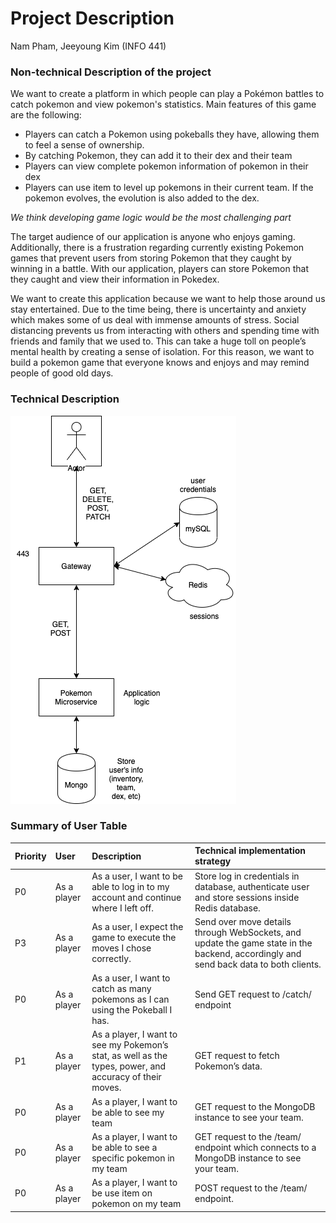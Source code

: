# Project Description
Nam Pham, Jeeyoung Kim (INFO 441)

### Non-technical Description of the project
We want to create a platform in which people can play a Pokémon battles to catch pokemon and view pokemon's statistics. Main features of this game are the following: <br>
* Players can catch a Pokemon using pokeballs they have, allowing them to feel a sense of ownership.
* By catching Pokemon, they can add it to their dex and their team
* Players can view complete pokemon information of pokemon in their dex 
* Players can use item to level up pokemons in their current team. If the pokemon evolves, the evolution is also added to the dex.

*We think developing game logic would be the most challenging part* 

The target audience of our application is anyone who enjoys gaming. Additionally, there is a frustration regarding currently existing Pokemon games that prevent users from storing Pokemon that they caught by winning in a battle. With our application, players can store Pokemon that they caught and view their information in Pokedex.

We want to create this application because we want to help those around us stay entertained. Due to the time being, there is uncertainty and anxiety which makes some of us deal with immense amounts of stress. Social distancing prevents us from interacting with others and spending time with friends and family that we used to. This can take a huge toll on people’s mental health by creating a sense of isolation. For this reason, we want to build a pokemon game that everyone knows and enjoys and may remind people of good old days.

### Technical Description
![data flow chart](./img/flowchart4.png)



### Summary of User Table
|Priority| User | Description | Technical implementation strategy |
| :------------- | :------------- | :------------- |:------------- |
|P0| As a player |As a user, I want to be able to log in to my account and continue where I left off. | Store log in credentials in database, authenticate user and store sessions inside Redis database.|
|P3| As a player |As a user, I expect the game to execute the moves I chose correctly. | Send over move details through WebSockets, and update the game state in the backend, accordingly and send back data to both clients.|
|P0| As a player |As a user, I want to catch as many pokemons as I can using the Pokeball I has.| Send GET request to /catch/ endpoint|
|P1| As a player |As a player, I want to see my Pokemon’s stat, as well as the types, power, and accuracy of their moves.|GET request to fetch Pokemon’s data.|
|P0| As a player |As a player, I want to be able to see my team |GET request to the MongoDB instance to see your team. |
|P0| As a player |As a player, I want to be able to see a specific pokemon in my team |GET request to the /team/ endpoint which connects to a MongoDB instance to see your team. |
|P0| As a player |As a player, I want to be use item on pokemon on my team | POST request to the /team/ endpoint. |
